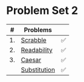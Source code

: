 # Problem Set 2

| #  | Problems                                                                 |                    |
|----|--------------------------------------------------------------------------|:------------------:|
| 1. | [Scrabble](https://cs50.harvard.edu/x/2024/psets/2/scrabble/)            | :white_check_mark: |
| 2. | [Readability](https://cs50.harvard.edu/x/2024/psets/2/readability/)      | :white_check_mark: |
| 3. | [Caesar](https://cs50.harvard.edu/x/2024/psets/2/caesar/)                | :white_check_mark: |
|    | [Substitution](https://cs50.harvard.edu/x/2024/psets/2/substitution/)    | :white_check_mark: |
